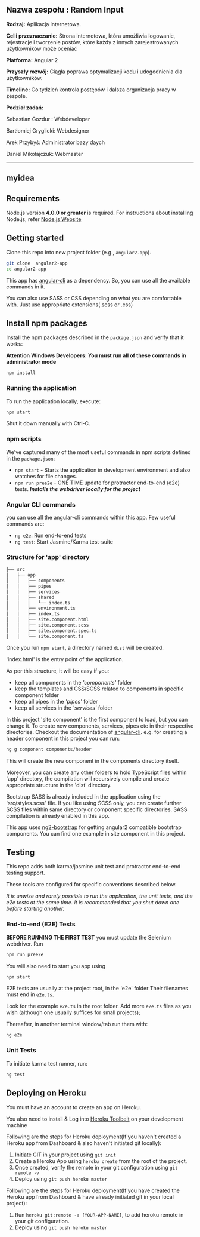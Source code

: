 ## Nazwa zespołu : Random Input

**Rodzaj:** Aplikacja internetowa.

**Cel i przeznaczanie:**  Strona internetowa, która umożliwia logowanie, rejestracje i tworzenie postów, które każdy z innych zarejestrowanych użytkowników może oceniać

**Platforma:** Angular 2

**Przyszły rozwój:** Ciągła poprawa optymalizacji kodu i udogodnienia dla użytkowników.

**Timeline:** Co tydzień kontrola postępów i dalsza organizacja pracy w zespole.

**Podział zadań:**

Sebastian Gozdur : Webdeveloper

Bartłomiej Gryglicki: Webdesigner

Arek Przybyś: Administrator bazy daych

Daniel Mikołajczuk: Webmaster

---------------------------------------------------------------------------------------------------------
## myidea

## Requirements
Node.js version **4.0.0 or greater** is required.
For instructions about installing Node.js, refer [Node.js Website](https://nodejs.org/en/)

## Getting started

Clone this repo into new project folder (e.g., `angular2-app`).
```bash
git clone  angular2-app
cd angular2-app
```

This app has [angular-cli](https://github.com/angular/angular-cli) as a dependency. So, you can use all the available commands in it.

You can also use SASS or CSS depending on what you are comfortable with. Just use appropriate extensions(.scss or .css)

## Install npm packages

Install the npm packages described in the `package.json` and verify that it works:

**Attention Windows Developers:  You must run all of these commands in administrator mode**

```bash
npm install
```

### Running the application

To run the application locally, execute:

```sh
npm start
```
Shut it down manually with Ctrl-C.

### npm scripts

We've captured many of the most useful commands in npm scripts defined in the `package.json`:

* `npm start` - Starts the application in development environment and also watches for file changes.
* `npm run pree2e` - ONE TIME update for protractor end-to-end (e2e) tests. **_Installs the webdriver locally for the project_**

### Angular CLI commands
you can use all the angular-cli commands within this app. Few useful commands are:

* `ng e2e`: Run end-to-end tests
* `ng test`: Start Jasmine/Karma test-suite

### Structure for 'app' directory

```sh
├── src
│   ├── app
│   │   ├── components
│   │   ├── pipes
│   │   ├── services
│   │   ├── shared
│   │   │   └── index.ts
│   │   ├── environment.ts
│   │   ├── index.ts
│   │   ├── site.component.html
│   │   ├── site.component.scss
│   │   ├── site.component.spec.ts
│   │   └── site.component.ts
```

Once you run `npm start`, a directory named `dist` will be created.

'index.html' is the entry point of the application.

As per this structure, it will be easy if you:
* keep all components in the _'components'_ folder
* keep the templates and CSS/SCSS related to components in specific component folder
* keep all pipes in the _'pipes'_ folder
* keep all services in the _'services'_ folder

In this project 'site.component' is the first component to load, but you can change it.
To create new components, services, pipes etc in their respective directories. Checkout the documentation of [angular-cli](https://github.com/angular/angular-cli). e.g. for creating a header component in this project you can run:

```sh
ng g component components/header
```

This will create the new component in the components directory itself.

Moreover, you can create any other folders to hold TypeScript files within 'app' directory, the compilation will recursively compile and create appropriate structure in the 'dist' directory.

Bootstrap SASS is already included in the application using the 'src/styles.scss' file. If you like using SCSS only, you can create further SCSS files within same directory or component specific directories. SASS compilation is already enabled in this app.

This app uses [ng2-bootstrap](https://github.com/valor-software/ng2-bootstrap) for getting angular2 compatible bootstrap components. You can find one example in site component in this project.

## Testing

This repo adds both karma/jasmine unit test and protractor end-to-end testing support.

These tools are configured for specific conventions described below.

*It is unwise and rarely possible to run the application, the unit tests, and the e2e tests at the same time.
it is recommended that you shut down one before starting another.*

### End-to-end (E2E) Tests

**BEFORE RUNNING THE FIRST TEST** you must update the Selenium webdriver. Run

```sh
npm run pree2e
```

You will also need to start you app using

```sh
npm start
```

E2E tests are usually at the project root, in the 'e2e' folder
Their filenames must end in `e2e.ts`.

Look for the example `e2e.ts` in the root folder.
Add more `e2e.ts` files as you wish (although one usually suffices for small projects);

Thereafter, in another terminal window/tab run them with:

```sh
ng e2e
```

### Unit Tests

To initiate karma test runner, run:

```sh
ng test
```

## Deploying on Heroku
You must have an account to create an app on Heroku.

You also need to install & Log into [Heroku Toolbelt](https://toolbelt.heroku.com/) on your development machine

Following are the steps for Heroku deployment(If you haven't created a Heroku app from Dashboard & also haven't initiated git locally):

1. Initiate GIT in your project using `git init`
2. Create a Heroku App using `heroku create` from the root of the project.
3. Once created, verify the remote in your git configuration using `git remote -v`
4. Deploy using `git push heroku master`

Following are the steps for Heroku deployment(If you have created the Heroku app from Dashboard & have already initiated git in your local project):

1. Run `heroku git:remote -a [YOUR-APP-NAME]`, to add heroku remote in your git configuration.
2. Deploy using `git push heroku master`
